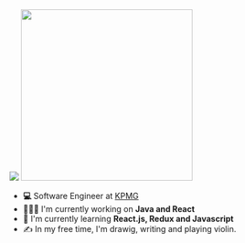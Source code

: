 <img src="https://readme-typing-svg.herokuapp.com?color=%23FFC0D3&size=25&center=false&vCenter=false&width=433&height=75&lines=Hey!+I'm+Duygu">
<img src="https://c.tenor.com/C_W9ZHt8ZS0AAAAC/emails-college.gif" width="300" class="float-end">

- **💻** Software Engineer at [KPMG](https://home.kpmg/xx/en/home.html/)
- 👨🏻‍💻 I'm currently working on **Java and React**
- 🌱 I'm currently learning **React.js, Redux and Javascript**
- ✍️ In my free time, I'm drawig, writing and playing violin. 



